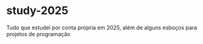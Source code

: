 # study-2025
Tudo que estudei por conta própria em 2025, além de alguns esboços para projetos de programação
